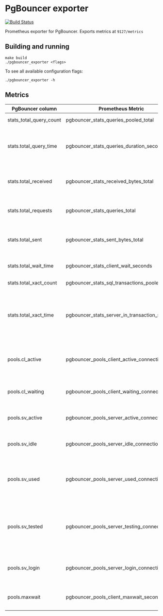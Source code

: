 # PgBouncer exporter
[![Build Status](https://circleci.com/gh/prometheus-community/pgbouncer_exporter.svg?style=svg)](https://circleci.com/gh/prometheus-community/pgbouncer_exporter)

Prometheus exporter for PgBouncer.
Exports metrics at `9127/metrics`

## Building and running

    make build
    ./pgbouncer_exporter <flags>

To see all available configuration flags:

    ./pgbouncer_exporter -h


## Metrics

|PgBouncer column|Prometheus Metric|Description|
|----------------|-----------------|-----------|
stats_total_query_count | pgbouncer_stats_queries_pooled_total | Total number of SQL queries pooled
stats.total_query_time | pgbouncer_stats_queries_duration_seconds | Total number of seconds spent by pgbouncer when actively connected to PostgreSQL, executing queries
stats.total_received | pgbouncer_stats_received_bytes_total | Total volume in bytes of network traffic received by pgbouncer, shown as bytes
stats.total_requests | pgbouncer_stats_queries_total | Total number of SQL requests pooled by pgbouncer, shown as requests
stats.total_sent | pgbouncer_stats_sent_bytes_total | Total volume in bytes of network traffic sent by pgbouncer, shown as bytes
stats.total_wait_time | pgbouncer_stats_client_wait_seconds | Time spent by clients waiting for a server in seconds
stats.total_xact_count | pgbouncer_stats_sql_transactions_pooled_total | Total number of SQL transactions pooled
stats.total_xact_time | pgbouncer_stats_server_in_transaction_seconds | Total number of seconds spent by pgbouncer when connected to PostgreSQL in a transaction, either idle in transaction or executing queries
pools.cl_active | pgbouncer_pools_client_active_connections | Client connections linked to server connection and able to process queries, shown as connection
pools.cl_waiting | pgbouncer_pools_client_waiting_connections | Client connections waiting on a server connection, shown as connection
pools.sv_active | pgbouncer_pools_server_active_connections | Server connections linked to a client connection, shown as connection
pools.sv_idle | pgbouncer_pools_server_idle_connections | Server connections idle and ready for a client query, shown as connection
pools.sv_used | pgbouncer_pools_server_used_connections | Server connections idle more than server_check_delay, needing server_check_query, shown as connection
pools.sv_tested | pgbouncer_pools_server_testing_connections | Server connections currently running either server_reset_query or server_check_query, shown as connection
pools.sv_login | pgbouncer_pools_server_login_connections | Server connections currently in the process of logging in, shown as connection
pools.maxwait | pgbouncer_pools_client_maxwait_seconds | Age of oldest unserved client connection, shown as second
